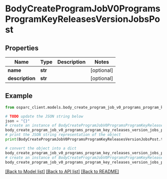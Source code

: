 # BodyCreateProgramJobV0ProgramsProgramKeyReleasesVersionJobsPost


## Properties

Name | Type | Description | Notes
------------ | ------------- | ------------- | -------------
**name** | **str** |  | [optional] 
**description** | **str** |  | [optional] 

## Example

```python
from osparc_client.models.body_create_program_job_v0_programs_program_key_releases_version_jobs_post import BodyCreateProgramJobV0ProgramsProgramKeyReleasesVersionJobsPost

# TODO update the JSON string below
json = "{}"
# create an instance of BodyCreateProgramJobV0ProgramsProgramKeyReleasesVersionJobsPost from a JSON string
body_create_program_job_v0_programs_program_key_releases_version_jobs_post_instance = BodyCreateProgramJobV0ProgramsProgramKeyReleasesVersionJobsPost.from_json(json)
# print the JSON string representation of the object
print(BodyCreateProgramJobV0ProgramsProgramKeyReleasesVersionJobsPost.to_json())

# convert the object into a dict
body_create_program_job_v0_programs_program_key_releases_version_jobs_post_dict = body_create_program_job_v0_programs_program_key_releases_version_jobs_post_instance.to_dict()
# create an instance of BodyCreateProgramJobV0ProgramsProgramKeyReleasesVersionJobsPost from a dict
body_create_program_job_v0_programs_program_key_releases_version_jobs_post_from_dict = BodyCreateProgramJobV0ProgramsProgramKeyReleasesVersionJobsPost.from_dict(body_create_program_job_v0_programs_program_key_releases_version_jobs_post_dict)
```
[[Back to Model list]](../README.md#documentation-for-models) [[Back to API list]](../README.md#documentation-for-api-endpoints) [[Back to README]](../README.md)


